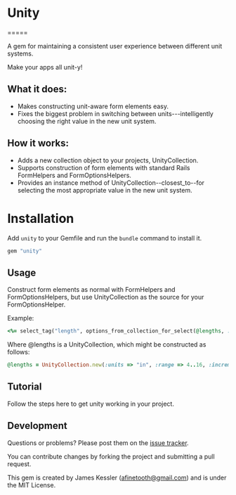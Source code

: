 # Unity
=====

A gem for maintaining a consistent user experience between different unit systems.

Make your apps all unit-y!

## What it does:

* Makes constructing unit-aware form elements easy.
* Fixes the biggest problem in switching between units---intelligently choosing the right value in the new unit system.

## How it works:

* Adds a new collection object to your projects, UnityCollection.
* Supports construction of form elements with standard Rails FormHelpers and FormOptionsHelpers.
* Provides an instance method of UnityCollection--closest_to--for selecting the most appropriate value in the new unit system.

# Installation

Add `unity` to your Gemfile and run the `bundle` command to install it.

```ruby
gem "unity"
```

## Usage

Construct form elements as normal with FormHelpers and FormOptionsHelpers, but use UnityCollection as the source for your FormOptionsHelper.

Example:

```ruby
<%= select_tag("length", options_from_collection_for_select(@lengths, :with_units, :without_units, @lengths.closest_to("29 cm"))) %>
```

Where @lengths is a UnityCollection, which might be constructed as follows:

```ruby
@lengths = UnityCollection.new(:units => "in", :range => 4..16, :increment => 0.5)
```

## Tutorial

Follow the steps here to get unity working in your project.

## Development

Questions or problems? Please post them on the [issue tracker](https://github.com/afinetooth/unity/issues). 

You can contribute changes by forking the project and submitting a pull request. 

This gem is created by James Kessler (afinetooth@gmail.com) and is under the MIT License.